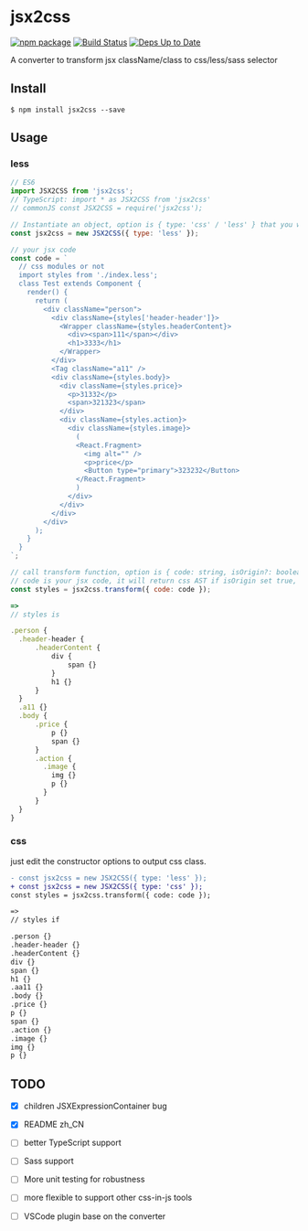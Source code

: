# jsx2css

[![npm package](https://img.shields.io/npm/v/jsx2css.svg?style=flat-square)](https://www.npmjs.org/package/jsx2css) [![Build Status](https://travis-ci.org/ycjcl868/jsx2css.svg?branch=master)](https://travis-ci.org/ycjcl868/jsx2css) [![Deps Up to Date](https://david-dm.org/ycjcl868/jsx2css.svg?style=flat)](https://david-dm.org/ycjcl868/jsx2css)

A converter to transform jsx className/class to css/less/sass selector

## Install

```
$ npm install jsx2css --save
```

## Usage

### less

```js
// ES6
import JSX2CSS from 'jsx2css';
// TypeScript: import * as JSX2CSS from 'jsx2css'
// commonJS const JSX2CSS = require('jsx2css');

// Instantiate an object, option is { type: 'css' / 'less' } that you want to output style type.
const jsx2css = new JSX2CSS({ type: 'less' });

// your jsx code
const code = `
  // css modules or not
  import styles from './index.less';
  class Test extends Component {
    render() {
      return (
        <div className="person">
          <div className={styles['header-header']}>
            <Wrapper className={styles.headerContent}>
              <div><span>111</span></div>
              <h1>3333</h1>
            </Wrapper>
          </div>
          <Tag className="a11" />
          <div className={styles.body}>
            <div className={styles.price}>
              <p>31332</p>
              <span>321323</span>
            </div>
            <div className={styles.action}>
              <div className={styles.image}>
                (
                <React.Fragment>
                  <img alt="" />
                  <p>price</p>
                  <Button type="primary">323232</Button>
                </React.Fragment>
                )
              </div>
            </div>
          </div>
        </div>
      );
    }
  }
`;

// call transform function, option is { code: string, isOrigin?: boolean; }
// code is your jsx code, it will return css AST if isOrigin set true, default false.
const styles = jsx2css.transform({ code: code });

=>
// styles is

.person {
  .header-header {
      .headerContent {
          div {
              span {}
          }
          h1 {}
      }
  }
  .a11 {}
  .body {
      .price {
          p {}
          span {}
      }
      .action {
        .image {
          img {}
          p {}
        }
      }
  }
}
```

### css

just edit the constructor options to output css class.

```diff
- const jsx2css = new JSX2CSS({ type: 'less' });
+ const jsx2css = new JSX2CSS({ type: 'css' });
const styles = jsx2css.transform({ code: code });

=>
// styles if

.person {}
.header-header {}
.headerContent {}
div {}
span {}
h1 {}
.aa11 {}
.body {}
.price {}
p {}
span {}
.action {}
.image {}
img {}
p {}

```


## TODO
- [x] children JSXExpressionContainer bug
- [x] README zh_CN
- [ ] better TypeScript support
- [ ] Sass support
- [ ] More unit testing for robustness
- [ ] more flexible to support other css-in-js tools
- [ ] VSCode plugin base on the converter

